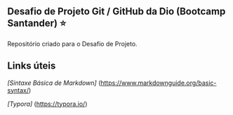## Desafio de Projeto Git / GitHub da Dio (Bootcamp Santander) :star:
Repositório criado para o Desafio de Projeto. 

## Links úteis
_[Sintaxe Básica de Markdown]_  (https://www.markdownguide.org/basic-syntax/)  

_[Typora]_ (https://typora.io/)



